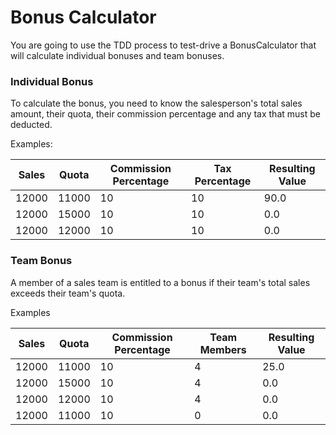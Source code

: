 Bonus Calculator
================

You are going to use the TDD process to test-drive a BonusCalculator that will calculate individual bonuses and team bonuses.

### Individual Bonus
To calculate the bonus, you need to know the salesperson's total sales amount, their quota, their commission percentage and any tax that must be deducted.

Examples:

|Sales|Quota|Commission Percentage|Tax Percentage|Resulting Value|
|-----|-----|---------------------|--------------|---------------|
|12000|11000|10|10|90.0|
|12000|15000|10|10|0.0|
|12000|12000|10|10|0.0|


### Team Bonus
A member of a sales team is entitled to a bonus if their team's total sales exceeds their team's quota.

Examples

|Sales|Quota|Commission Percentage|Team Members|Resulting Value|
|-----|-----|---------------------|--------------|---------------|
|12000|11000|10|4|25.0|
|12000|15000|10|4|0.0|
|12000|12000|10|4|0.0|
|12000|11000|10|0|0.0|



